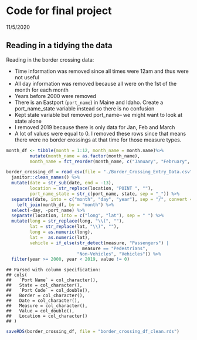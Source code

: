 Code for final project
================
11/5/2020

## Reading in a tidying the data

Reading in the border crossing data:

  - Time information was removed since all times were 12am and thus were
    not useful
  - All day information was removed because all were on the 1st of the
    month for each month
  - Years before 2000 were removed
  - There is an Eastport (`port_name`) in Maine and Idaho. Create a
    port\_name\_state variable instead so there is no confusion
  - Kept state variable but removed port\_name– we might want to look at
    state alone
  - I removed 2019 because there is only data for Jan, Feb and March
  - A lot of values were equal to 0. I removed these rows since that
    means there were no border crossings at that time for those measure
    types.

<!-- end list -->

``` r
month_df <- tibble(month = 1:12, month_name = month.name)%>%
         mutate(month_name = as.factor(month_name),
         month_name = fct_reorder(month_name, c("January", "February", "March", "April", "May", "June", "July", "August", "September", "October", "November", "December")))

border_crossing_df = read_csv(file = "./Border_Crossing_Entry_Data.csv") %>% 
  janitor::clean_names() %>% 
  mutate(date = str_sub(date, end = -13), 
         location = str_replace(location, "POINT ", ""), 
         port_name_state = str_c(port_name, state, sep = "_")) %>% 
  separate(date, into = c("month", "day", "year"), sep = "/", convert = TRUE) %>% 
    left_join(month_df, by = "month") %>%
  select(-day, -port_name) %>% 
  separate(location, into = c("long", "lat"), sep = " ") %>% 
  mutate(long = str_replace(long, "\\(", ""), 
         lat = str_replace(lat, "\\)", ""), 
         long = as.numeric(long),
         lat =  as.numeric(lat), 
         vehicle = if_else(str_detect(measure, "Passengers") |
                             measure == "Pedestrians",
                           "Non-Vehicles", "Vehicles")) %>% 
  filter(year >= 2000, year < 2019, value != 0)
```

    ## Parsed with column specification:
    ## cols(
    ##   `Port Name` = col_character(),
    ##   State = col_character(),
    ##   `Port Code` = col_double(),
    ##   Border = col_character(),
    ##   Date = col_character(),
    ##   Measure = col_character(),
    ##   Value = col_double(),
    ##   Location = col_character()
    ## )

``` r
saveRDS(border_crossing_df, file = "border_crossing_df_clean.rds")
```
